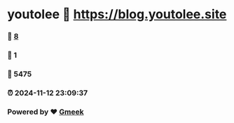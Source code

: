 # youtolee :link: https://blog.youtolee.site 
### :page_facing_up: [8](https://blog.youtolee.site/tag.html) 
### :speech_balloon: 1 
### :hibiscus: 5475 
### :alarm_clock: 2024-11-12 23:09:37 
### Powered by :heart: [Gmeek](https://github.com/Meekdai/Gmeek)
